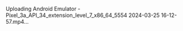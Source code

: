 

Uploading Android Emulator - Pixel_3a_API_34_extension_level_7_x86_64_5554 2024-03-25 16-12-57.mp4…

